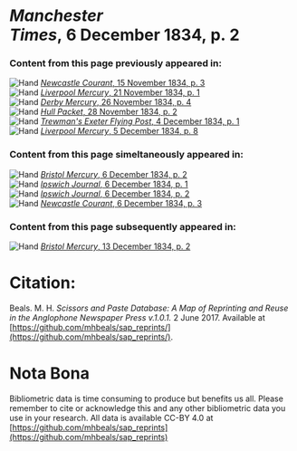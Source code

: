 # *Manchester Times*, 6 December 1834, p. 2  
  
### Content from this page previously appeared in:  
![Hand](http://scissorsandpaste.net/wp-content/uploads/2017/06/smallhandpointer.png) [*Newcastle Courant*, 15 November 1834, p. 3](https://mhbeals.github.io/sap_html/Newcastle-Courant/Newcastle-Courant-15-November-1834-p-3)  
![Hand](http://scissorsandpaste.net/wp-content/uploads/2017/06/smallhandpointer.png) [*Liverpool Mercury*, 21 November 1834, p. 1](https://mhbeals.github.io/sap_html/Liverpool-Mercury/Liverpool-Mercury-21-November-1834-p-1)  
![Hand](http://scissorsandpaste.net/wp-content/uploads/2017/06/smallhandpointer.png) [*Derby Mercury*, 26 November 1834, p. 4](https://mhbeals.github.io/sap_html/Derby-Mercury/Derby-Mercury-26-November-1834-p-4)  
![Hand](http://scissorsandpaste.net/wp-content/uploads/2017/06/smallhandpointer.png) [*Hull Packet*, 28 November 1834, p. 2](https://mhbeals.github.io/sap_html/Hull-Packet/Hull-Packet-28-November-1834-p-2)  
![Hand](http://scissorsandpaste.net/wp-content/uploads/2017/06/smallhandpointer.png) [*Trewman's Exeter Flying Post*, 4 December 1834, p. 1](https://mhbeals.github.io/sap_html/Trewman's-Exeter-Flying-Post/Trewman's-Exeter-Flying-Post-4-December-1834-p-1)  
![Hand](http://scissorsandpaste.net/wp-content/uploads/2017/06/smallhandpointer.png) [*Liverpool Mercury*, 5 December 1834, p. 8](https://mhbeals.github.io/sap_html/Liverpool-Mercury/Liverpool-Mercury-5-December-1834-p-8)  
  
### Content from this page simeltaneously appeared in:  
![Hand](http://scissorsandpaste.net/wp-content/uploads/2017/06/smallhandpointer.png) [*Bristol Mercury*, 6 December 1834, p. 2](https://mhbeals.github.io/sap_html/Bristol-Mercury/Bristol-Mercury-6-December-1834-p-2)  
![Hand](http://scissorsandpaste.net/wp-content/uploads/2017/06/smallhandpointer.png) [*Ipswich Journal*, 6 December 1834, p. 1](https://mhbeals.github.io/sap_html/Ipswich-Journal/Ipswich-Journal-6-December-1834-p-1)  
![Hand](http://scissorsandpaste.net/wp-content/uploads/2017/06/smallhandpointer.png) [*Ipswich Journal*, 6 December 1834, p. 2](https://mhbeals.github.io/sap_html/Ipswich-Journal/Ipswich-Journal-6-December-1834-p-2)  
![Hand](http://scissorsandpaste.net/wp-content/uploads/2017/06/smallhandpointer.png) [*Newcastle Courant*, 6 December 1834, p. 3](https://mhbeals.github.io/sap_html/Newcastle-Courant/Newcastle-Courant-6-December-1834-p-3)  
  
### Content from this page subsequently appeared in:  
![Hand](http://scissorsandpaste.net/wp-content/uploads/2017/06/smallhandpointer.png) [*Bristol Mercury*, 13 December 1834, p. 2](https://mhbeals.github.io/sap_html/Bristol-Mercury/Bristol-Mercury-13-December-1834-p-2)  


# Citation: 

Beals. M. H. *Scissors and Paste Database: A Map of Reprinting and Reuse in the Anglophone Newspaper Press v.1.0.1.* 2 June 2017. Available at [https://github.com/mhbeals/sap_reprints/](https://github.com/mhbeals/sap_reprints/). 

# Nota Bona

Bibliometric data is time consuming to produce but benefits us all. Please remember to cite or acknowledge this and any other bibliometric data you use in your research. All data is available CC-BY 4.0 at [https://github.com/mhbeals/sap_reprints](https://github.com/mhbeals/sap_reprints)